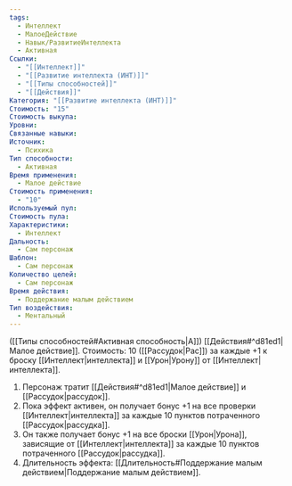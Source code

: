 ```yaml
---
tags:
  - Интеллект
  - МалоеДействие
  - Навык/РазвитиеИнтеллекта
  - Активная
Ссылки:
  - "[[Интеллект]]"
  - "[[Развитие интеллекта (ИНТ)]]"
  - "[[Типы способностей]]"
  - "[[Действия]]"
Категория: "[[Развитие интеллекта (ИНТ)]]"
Стоимость: "15"
Стоимость выкупа: 
Уровни: 
Связанные навыки: 
Источник:
  - Психика
Тип способности:
  - Активная
Время применения:
  - Малое действие
Стоимость применения:
  - "10"
Используемый пул: 
Стоимость пула: 
Характеристики:
  - Интеллект
Дальность:
  - Сам персонаж
Шаблон:
  - Сам персонаж
Количество целей:
  - Сам персонаж
Время действия:
  - Поддержание малым действием
Тип воздействия:
  - Ментальный
---
```

([[Типы способностей#Активная способность|А]]) [[Действия#^d81ed1|Малое действие]]. Стоимость: 10 ([[Рассудок|Рас]]) за каждые +1 к броску [[Интеллект|интеллекта]] и [[Урон|Урону]] от [[Интеллект|интеллекта]].

1. Персонаж тратит [[Действия#^d81ed1|Малое действие]] и [[Рассудок|рассудок]].
2. Пока эффект активен, он получает бонус +1 на все проверки [[Интеллект|интеллекта]] за каждые 10 пунктов потраченного [[Рассудок|рассудка]]. 
3. Он также получает бонус +1 на все броски [[Урон|Урона]], зависящие от [[Интеллект|интеллекта]] за каждые 10 пунктов потраченного [[Рассудок|рассудка]].  
4. Длительность эффекта: [[Длительность#Поддержание малым действием|Поддержание малым действием]].
